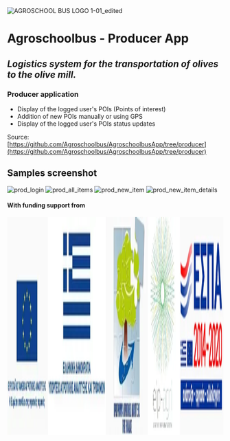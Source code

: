 
<img width="150" height="207" alt="AGROSCHOOL BUS LOGO 1-01_edited" src="https://github.com/user-attachments/assets/6c0aae28-247a-484f-bcaf-95585199acc6" />

# Agroschoolbus - Producer App
## _Logistics system for the transportation of olives to the olive mill._


### Producer application
-  Display of the logged user's POIs (Points of interest)
-  Addition of new POIs manually or using GPS
-  Display of the logged user's POIs status updates

Source: [https://github.com/Agroschoolbus/AgroschoolbusApp/tree/producer](https://github.com/Agroschoolbus/AgroschoolbusApp/tree/producer)

## Samples screenshot

<img width="317" height="633" alt="prod_login" src="https://github.com/user-attachments/assets/037fa834-b1f9-4e85-8b31-1d0e4afce130" />
<img width="320" height="654" alt="prod_all_items" src="https://github.com/user-attachments/assets/f08646ef-6a7e-4ac6-8193-49f2de1778af" />
<img width="322" height="642" alt="prod_new_item" src="https://github.com/user-attachments/assets/19dda866-3519-488c-ac65-5729d1c130a2" />
<img width="323" height="647" alt="prod_new_item_details" src="https://github.com/user-attachments/assets/78776d6a-4159-45e3-b8ab-3df768ec6f25" />

#### With funding support from 
<img width="650" height="507" alt="funding_logoa" src="pub-eu_image.webp"/>

